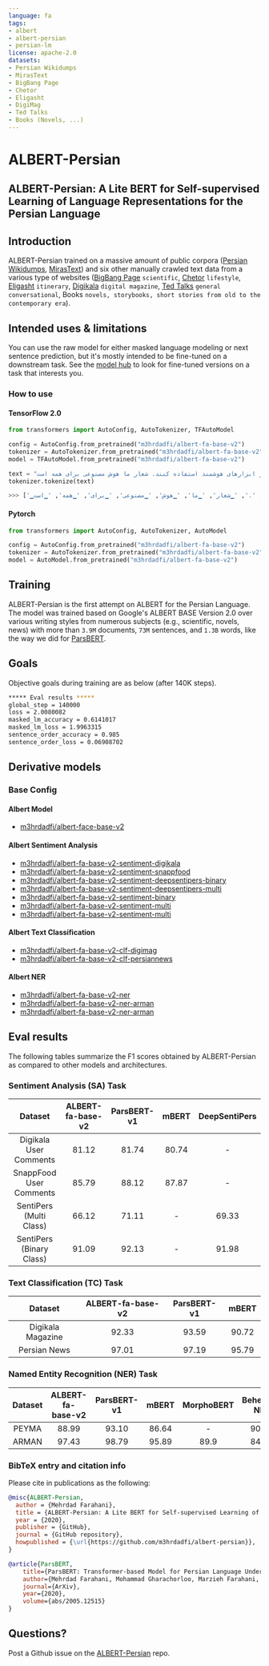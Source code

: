 ```yaml
---
language: fa
tags:
- albert
- albert-persian
- persian-lm
license: apache-2.0
datasets:
- Persian Wikidumps
- MirasText
- BigBang Page
- Chetor
- Eligasht
- DigiMag
- Ted Talks
- Books (Novels, ...)
---
```


# ALBERT-Persian

## ALBERT-Persian: A Lite BERT for Self-supervised Learning of Language Representations for the Persian Language

## Introduction

ALBERT-Persian trained on a massive amount of public corpora ([Persian Wikidumps](https://dumps.wikimedia.org/fawiki/), [MirasText](https://github.com/miras-tech/MirasText)) and six other manually crawled text data from a various type of websites ([BigBang Page](https://bigbangpage.com/) `scientific`, [Chetor](https://www.chetor.com/) `lifestyle`, [Eligasht](https://www.eligasht.com/Blog/) `itinerary`,  [Digikala](https://www.digikala.com/mag/) `digital magazine`, [Ted Talks](https://www.ted.com/talks) `general conversational`, Books `novels, storybooks, short stories from old to the contemporary era`).



## Intended uses & limitations

You can use the raw model for either masked language modeling or next sentence prediction, but it's mostly intended to
be fine-tuned on a downstream task. See the [model hub](https://huggingface.co/models?search=albert-fa) to look for
fine-tuned versions on a task that interests you.


### How to use

#### TensorFlow 2.0

```python
from transformers import AutoConfig, AutoTokenizer, TFAutoModel

config = AutoConfig.from_pretrained("m3hrdadfi/albert-fa-base-v2")
tokenizer = AutoTokenizer.from_pretrained("m3hrdadfi/albert-fa-base-v2")
model = TFAutoModel.from_pretrained("m3hrdadfi/albert-fa-base-v2")

text = "ما در هوشواره معتقدیم با انتقال صحیح دانش و آگاهی، همه افراد می‌توانند از ابزارهای هوشمند استفاده کنند. شعار ما هوش مصنوعی برای همه است."
tokenizer.tokenize(text)

>>> ['▁ما', '▁در', '▁هوش', 'واره', '▁معتقد', 'یم', '▁با', '▁انتقال', '▁صحیح', '▁دانش', '▁و', '▁اگاه', 'ی', '،', '▁همه', '▁افراد', '▁می', '▁توانند', '▁از', '▁ابزارهای', '▁هوشمند', '▁استفاده', '▁کنند', '.', '▁شعار', '▁ما', '▁هوش', '▁مصنوعی', '▁برای', '▁همه', '▁است', '.']

```

#### Pytorch

```python
from transformers import AutoConfig, AutoTokenizer, AutoModel

config = AutoConfig.from_pretrained("m3hrdadfi/albert-fa-base-v2")
tokenizer = AutoTokenizer.from_pretrained("m3hrdadfi/albert-fa-base-v2")
model = AutoModel.from_pretrained("m3hrdadfi/albert-fa-base-v2")
```

## Training

ALBERT-Persian is the first attempt on ALBERT for the Persian Language. The model was trained based on Google's ALBERT BASE Version 2.0 over various writing styles from numerous subjects (e.g., scientific, novels, news) with more than `3.9M` documents, `73M` sentences, and `1.3B` words, like the way we did for [ParsBERT](https://github.com/hooshvare/parsbert).

## Goals
Objective goals during training are as below (after 140K steps).

``` bash
***** Eval results *****
global_step = 140000
loss = 2.0080082
masked_lm_accuracy = 0.6141017
masked_lm_loss = 1.9963315
sentence_order_accuracy = 0.985
sentence_order_loss = 0.06908702
```


## Derivative models

### Base Config

#### Albert Model
- [m3hrdadfi/albert-face-base-v2](https://huggingface.co/m3hrdadfi/albert-fa-base-v2) 

#### Albert Sentiment Analysis
- [m3hrdadfi/albert-fa-base-v2-sentiment-digikala](https://huggingface.co/m3hrdadfi/albert-fa-base-v2-sentiment-digikala) 
- [m3hrdadfi/albert-fa-base-v2-sentiment-snappfood](https://huggingface.co/m3hrdadfi/albert-fa-base-v2-sentiment-snappfood) 
- [m3hrdadfi/albert-fa-base-v2-sentiment-deepsentipers-binary](https://huggingface.co/m3hrdadfi/albert-fa-base-v2-sentiment-deepsentipers-binary) 
- [m3hrdadfi/albert-fa-base-v2-sentiment-deepsentipers-multi](https://huggingface.co/m3hrdadfi/albert-fa-base-v2-sentiment-deepsentipers-multi) 
- [m3hrdadfi/albert-fa-base-v2-sentiment-binary](https://huggingface.co/m3hrdadfi/albert-fa-base-v2-sentiment-binary) 
- [m3hrdadfi/albert-fa-base-v2-sentiment-multi](https://huggingface.co/m3hrdadfi/albert-fa-base-v2-sentiment-multi) 
- [m3hrdadfi/albert-fa-base-v2-sentiment-multi](https://huggingface.co/m3hrdadfi/albert-fa-base-v2-sentiment-multi) 

#### Albert Text Classification
- [m3hrdadfi/albert-fa-base-v2-clf-digimag](https://huggingface.co/m3hrdadfi/albert-fa-base-v2-clf-digimag) 
- [m3hrdadfi/albert-fa-base-v2-clf-persiannews](https://huggingface.co/m3hrdadfi/albert-fa-base-v2-clf-persiannews) 

#### Albert NER
- [m3hrdadfi/albert-fa-base-v2-ner](https://huggingface.co/m3hrdadfi/albert-fa-base-v2-ner) 
- [m3hrdadfi/albert-fa-base-v2-ner-arman](https://huggingface.co/m3hrdadfi/albert-fa-base-v2-ner-arman) 
- [m3hrdadfi/albert-fa-base-v2-ner-arman](https://huggingface.co/m3hrdadfi/albert-fa-base-v2-ner-arman) 

## Eval results

The following tables summarize the F1 scores obtained by ALBERT-Persian as compared to other models and architectures.


### Sentiment Analysis (SA) Task

|          Dataset         | ALBERT-fa-base-v2 | ParsBERT-v1 | mBERT | DeepSentiPers |
|:------------------------:|:-----------------:|:-----------:|:-----:|:-------------:|
|  Digikala User Comments  |       81.12       |    81.74    | 80.74 |       -       |
|  SnappFood User Comments |       85.79       |    88.12    | 87.87 |       -       |
|  SentiPers (Multi Class) |       66.12       |    71.11    |   -   |     69.33     |
| SentiPers (Binary Class) |       91.09       |    92.13    |   -   |     91.98     |


### Text Classification (TC) Task

|      Dataset      | ALBERT-fa-base-v2 | ParsBERT-v1 | mBERT |
|:-----------------:|:-----------------:|:-----------:|:-----:|
| Digikala Magazine |       92.33       |    93.59    | 90.72 |
|    Persian News   |       97.01       |    97.19    | 95.79 |


### Named Entity Recognition (NER) Task

| Dataset | ALBERT-fa-base-v2 | ParsBERT-v1 | mBERT | MorphoBERT | Beheshti-NER | LSTM-CRF | Rule-Based CRF | BiLSTM-CRF |
|:-------:|:-----------------:|:-----------:|:-----:|:----------:|:------------:|:--------:|:--------------:|:----------:|
|  PEYMA  |       88.99       |    93.10    | 86.64 |      -     |     90.59    |     -    |      84.00     |      -     |
|  ARMAN  |       97.43       |    98.79    | 95.89 |    89.9    |     84.03    |   86.55  |        -       |    77.45   |


### BibTeX entry and citation info

Please cite in publications as the following:

```bibtex
@misc{ALBERT-Persian,
  author = {Mehrdad Farahani},
  title = {ALBERT-Persian: A Lite BERT for Self-supervised Learning of Language Representations for the Persian Language},
  year = {2020},
  publisher = {GitHub},
  journal = {GitHub repository},
  howpublished = {\url{https://github.com/m3hrdadfi/albert-persian}},
}

@article{ParsBERT,
    title={ParsBERT: Transformer-based Model for Persian Language Understanding},
    author={Mehrdad Farahani, Mohammad Gharachorloo, Marzieh Farahani, Mohammad Manthouri},
    journal={ArXiv},
    year={2020},
    volume={abs/2005.12515}
}
```

## Questions?
Post a Github issue on the [ALBERT-Persian](https://github.com/m3hrdadfi/albert-persian) repo.
